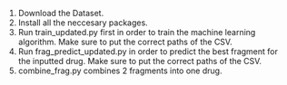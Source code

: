 1. Download the Dataset.
2. Install all the neccesary packages.
3. Run train_updated.py first in order to train the machine learning algorithm. Make sure to put the correct paths of the CSV.
4. Run frag_predict_updated.py in order to predict the best fragment for the inputted drug. Make sure to put the correct paths of the CSV.
5. combine_frag.py combines 2 fragments into one drug. 
